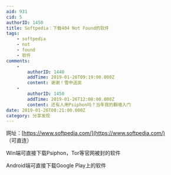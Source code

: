 ```yaml
---
aid: 931
cid: 5
authorID: 1450
title: Softpedia：下载404 Not Found的软件
tags:
    - softpedia
    - not
    - found
    - 软件
comments:
    -
        authorID: 1440
        addTime: 2019-01-26T09:19:00.000Z
        content: 谢谢！雪中送炭
    -
        authorID: 1450
        addTime: 2019-01-26T12:08:00.000Z
        content: 还有人用Psiphon吗？当年我的翻墙入门
date: 2019-01-26T08:21:00.000Z
category: 分享发现
---
```


网址：[https://www.softpedia.com/](https://www.softpedia.com/) （可直连）

Win端可直接下载Psiphon，Tor等官网被封的软件

Android端可直接下载Google Play上的软件
